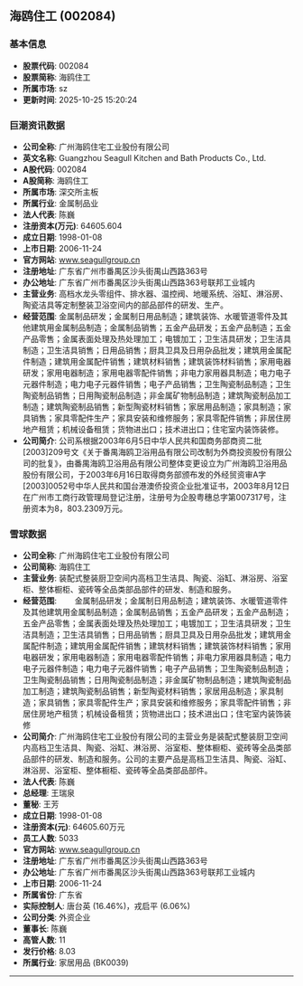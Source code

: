 ## 海鸥住工 (002084)

### 基本信息

- **股票代码**: 002084
- **股票简称**: 海鸥住工
- **所属市场**: sz
- **更新时间**: 2025-10-25 15:20:24

### 巨潮资讯数据

- **公司全称**: 广州海鸥住宅工业股份有限公司
- **英文名称**: Guangzhou Seagull Kitchen and Bath Products Co., Ltd.
- **A股代码**: 002084
- **A股简称**: 海鸥住工
- **所属市场**: 深交所主板
- **所属行业**: 金属制品业
- **法人代表**: 陈巍
- **注册资本(万元)**: 64605.604
- **成立日期**: 1998-01-08
- **上市日期**: 2006-11-24
- **官方网站**: www.seagullgroup.cn
- **注册地址**: 广东省广州市番禺区沙头街禺山西路363号
- **办公地址**: 广东省广州市番禺区沙头街禺山西路363号联邦工业城内
- **主营业务**: 高档水龙头零组件、排水器、温控阀、地暖系统、浴缸、淋浴房、陶瓷洁具等定制整装卫浴空间内的部品部件的研发、生产。
- **经营范围**: 金属制品研发；金属制日用品制造；建筑装饰、水暖管道零件及其他建筑用金属制品制造；金属制品销售；五金产品研发；五金产品制造；五金产品零售；金属表面处理及热处理加工；电镀加工；卫生洁具研发；卫生洁具制造；卫生洁具销售；日用品销售；厨具卫具及日用杂品批发；建筑用金属配件制造；建筑用金属配件销售；建筑材料销售；建筑装饰材料销售；家用电器研发；家用电器制造；家用电器零配件销售；非电力家用器具制造；电力电子元器件制造；电力电子元器件销售；电子产品销售；卫生陶瓷制品制造；卫生陶瓷制品销售；日用陶瓷制品制造；非金属矿物制品制造；建筑陶瓷制品加工制造；建筑陶瓷制品销售；新型陶瓷材料销售；家居用品制造；家具制造；家具销售；家具零配件生产；家具安装和维修服务；家具零配件销售；非居住房地产租赁；机械设备租赁；货物进出口；技术进出口；住宅室内装饰装修。
- **公司简介**: 公司系根据2003年6月5日中华人民共和国商务部商资二批[2003]209号文《关于番禺海鸥卫浴用品有限公司改制为外商投资股份有限公司的批复》，由番禺海鸥卫浴用品有限公司整体变更设立为广州海鸥卫浴用品股份有限公司，于2003年6月16日取得商务部颁布发的外经贸资审A字[2003]0052号中华人民共和国台港澳侨投资企业批准证书，2003年8月12日在广州市工商行政管理局登记注册，注册号为企股粤穗总字第007317号，注册资本为8，803.2309万元。

### 雪球数据

- **公司全称**: 广州海鸥住宅工业股份有限公司
- **公司简称**: 海鸥住工
- **主营业务**: 装配式整装厨卫空间内高档卫生洁具、陶瓷、浴缸、淋浴房、浴室柜、整体橱柜、瓷砖等全品类部品部件的研发、制造和服务。
- **经营范围**: 　　金属制品研发；金属制日用品制造；建筑装饰、水暖管道零件及其他建筑用金属制品制造；金属制品销售；五金产品研发；五金产品制造；五金产品零售；金属表面处理及热处理加工；电镀加工；卫生洁具研发；卫生洁具制造；卫生洁具销售；日用品销售；厨具卫具及日用杂品批发；建筑用金属配件制造；建筑用金属配件销售；建筑材料销售；建筑装饰材料销售；家用电器研发；家用电器制造；家用电器零配件销售；非电力家用器具制造；电力电子元器件制造；电力电子元器件销售；电子产品销售；卫生陶瓷制品制造；卫生陶瓷制品销售；日用陶瓷制品制造；非金属矿物制品制造；建筑陶瓷制品加工制造；建筑陶瓷制品销售；新型陶瓷材料销售；家居用品制造；家具制造；家具销售；家具零配件生产；家具安装和维修服务；家具零配件销售；非居住房地产租赁；机械设备租赁；货物进出口；技术进出口；住宅室内装饰装修
- **公司简介**: 广州海鸥住宅工业股份有限公司的主营业务是装配式整装厨卫空间内高档卫生洁具、陶瓷、浴缸、淋浴房、浴室柜、整体橱柜、瓷砖等全品类部品部件的研发、制造和服务。公司的主要产品是高档卫生洁具、陶瓷、浴缸、淋浴房、浴室柜、整体橱柜、瓷砖等全品类部品部件。
- **法人代表**: 陈巍
- **总经理**: 王瑞泉
- **董秘**: 王芳
- **成立日期**: 1998-01-08
- **注册资本(元)**: 64605.60万元
- **员工人数**: 5033
- **官方网站**: www.seagullgroup.cn
- **注册地址**: 广东省广州市番禺区沙头街禺山西路363号
- **办公地址**: 广东省广州市番禺区沙头街禺山西路363号联邦工业城内
- **上市日期**: 2006-11-24
- **所属省份**: 广东省
- **实际控制人**: 唐台英 (16.46%)，戎启平 (6.06%)
- **公司分类**: 外资企业
- **董事长**: 陈巍
- **高管人数**: 11
- **发行价格**: 8.03
- **所属行业**: 家居用品 (BK0039)

---